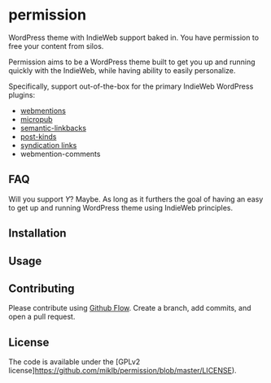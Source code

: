 # permission

WordPress theme with IndieWeb support baked in. You have permission to free your content from silos.

Permission aims to be a WordPress theme built to get you up and running quickly with the IndieWeb, while having ability to easily personalize.

Specifically, support out-of-the-box for the primary IndieWeb WordPress plugins:

* [webmentions](https://github.com/pfefferle/wordpress-webmention)
* [micropub](https://wordpress.org/plugins/micropub/)
* [semantic-linkbacks](https://wordpress.org/plugins/semantic-linkbacks/)
* [post-kinds](https://wordpress.org/plugins/indieweb-post-kinds/)
* [syndication links](https://wordpress.org/plugins/syndication-links/)
* webmention-comments

## FAQ
Will you support *Y*? Maybe. As long as it furthers the goal of having an easy to get up and running WordPress theme using IndieWeb principles.

## Installation

## Usage

## Contributing

Please contribute using [Github Flow](https://guides.github.com/introduction/flow/). Create a branch, add commits, and open a pull request.

## License

The code is available under the [GPLv2 license]https://github.com/miklb/permission/blob/master/LICENSE).
